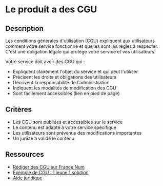 # Le produit a des CGU

## Description

Les conditions générales d'utilisation (CGU) expliquent aux
utilisateurs comment votre service fonctionne et quelles sont les
règles à respecter. C'est une obligation légale qui protège votre
service et vos utilisateurs.

Votre service doit avoir des CGU qui :

- Expliquent clairement l'objet du service et qui peut l'utiliser
- Précisent les droits et obligations des utilisateurs
- Décrivent la responsabilité de l'administration
- Indiquent les modalités de modification des CGU
- Sont facilement accessibles (lien en pied de page)

## Critères

- Les CGU sont publiées et accessibles sur le service
- Le contenu est adapté à votre service spécifique
- Les utilisateurs sont prévenus des modifications importantes
- Un juriste a validé le contenu

## Ressources

- [Rédiger des CGU sur France Num](https://www.francenum.gouv.fr/guides-et-conseils/developpement-commercial/site-web/rediger-des-conditions-generales-dutilisation)
- [Exemple de CGU : 1 jeune 1 solution](https://mes-aides.1jeune1solution.beta.gouv.fr/cgu)
- [Aide juridique](https://doc.incubateur.net/communaute/solliciter-et-contribuer-a-la-communaute/je-sollicite-de-laide-transverse/mise-en-conformite-rgpd-et-conseil-juridique)
